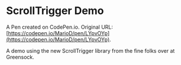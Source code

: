 # ScrollTrigger Demo

A Pen created on CodePen.io. Original URL: [https://codepen.io/MarioD/pen/LYpvOYp](https://codepen.io/MarioD/pen/LYpvOYp).

A demo using the new ScrollTrigger library from the fine folks over at Greensock.
